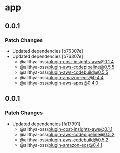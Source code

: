 # app

## 0.0.1

### Patch Changes

- Updated dependencies [b76307e]
- Updated dependencies [b76307e]
  - @alithya-oss/plugin-cost-insights-aws@0.1.4
  - @alithya-oss/plugin-aws-codepipeline@0.5.5
  - @alithya-oss/plugin-aws-codebuild@0.5.5
  - @alithya-oss/plugin-amazon-ecs@0.4.4
  - @alithya-oss/plugin-aws-apps@0.4.0

## 0.0.1

### Patch Changes

- Updated dependencies [fa17991]
  - @alithya-oss/plugin-cost-insights-aws@0.1.1
  - @alithya-oss/plugin-aws-codepipeline@0.5.2
  - @alithya-oss/plugin-aws-codebuild@0.5.2
  - @alithya-oss/plugin-amazon-ecs@0.4.1
